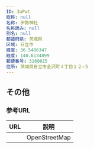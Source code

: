 ```yaml
---
ID: 3uPwt
総称: null
名称: 伊勢神社
名称読み: null
別名: null
都道府県: 茨城県
区域: 日立市
緯度: 36.5406347
経度: 140.6134899
郵便番号: 3160015
住所: 茨城県日立市金沢町４丁目１２−５
---
```


## その他

### 参考URL

| URL | 説明          |
| --- | ------------- |
|     | OpenStreetMap |

